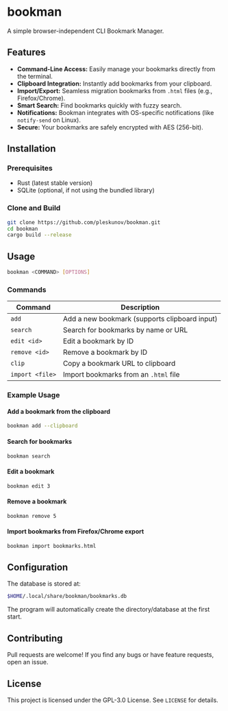 # bookman

A simple browser-independent CLI Bookmark Manager.

## Features

- **Command-Line Access:** Easily manage your bookmarks directly from the terminal.
- **Clipboard Integration:** Instantly add bookmarks from your clipboard.
- **Import/Export:** Seamless migration bookmarks from `.html` files (e.g., Firefox/Chrome).
- **Smart Search:** Find bookmarks quickly with fuzzy search.
- **Notifications:** Bookman integrates with OS-specific notifications (like `notify-send` on Linux).
- **Secure:** Your bookmarks are safely encrypted with AES (256-bit).

## Installation

### Prerequisites

- Rust (latest stable version)
- SQLite (optional, if not using the bundled library)

### Clone and Build

```sh
git clone https://github.com/pleskunov/bookman.git
cd bookman
cargo build --release
```

## Usage

```sh
bookman <COMMAND> [OPTIONS]
```

### Commands

| Command         | Description                                   |
| --------------- | --------------------------------------------- |
| `add`           | Add a new bookmark (supports clipboard input) |
| `search`        | Search for bookmarks by name or URL           |
| `edit <id>`     | Edit a bookmark by ID                         |
| `remove <id>`   | Remove a bookmark by ID                       |
| `clip`          | Copy a bookmark URL to clipboard              |
| `import <file>` | Import bookmarks from an `.html` file         |

### Example Usage

#### Add a bookmark from the clipboard

```sh
bookman add --clipboard
```

#### Search for bookmarks

```sh
bookman search
```

#### Edit a bookmark

```sh
bookman edit 3
```

#### Remove a bookmark

```sh
bookman remove 5
```

#### Import bookmarks from Firefox/Chrome export

```sh
bookman import bookmarks.html
```

## Configuration

The database is stored at:

```sh
$HOME/.local/share/bookman/bookmarks.db
```

The program will automatically create the directory/database at the first start.

## Contributing

Pull requests are welcome! If you find any bugs or have feature requests, open an issue.

## License

This project is licensed under the GPL-3.0 License. See `LICENSE` for details.
